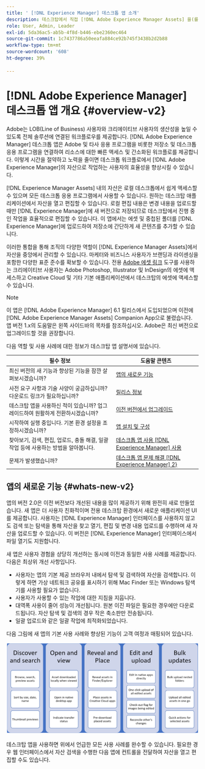 ```yaml
---
title: ' [!DNL Experience Manager] 데스크톱 앱 소개'
description: 데스크탑에서 직접 [!DNL Adobe Experience Manager Assets] 을(를) 사용할 때 [!DNL Adobe Experience Manager] 데스크탑 앱을 사용하여 크리에이티브 사용자를 위한 자산 관리 워크플로우를 최적화하는 방법을 알아봅니다.
role: User, Admin, Leader
exl-id: 5da36ac5-ab5b-4f8d-b446-ebe2360ec464
source-git-commit: 1c7437786a50eeafa884ce92b745f3438b2d2b88
workflow-type: tm+mt
source-wordcount: '608'
ht-degree: 39%

---
```


# [!DNL Adobe Experience Manager] 데스크톱 앱 개요 {#overview-v2}

Adobe는 LOB(Line of Business) 사용자와 크리에이티브 사용자의 생산성을 높일 수 있도록 전체 솔루션에 연결된 워크플로우를 제공합니다. [!DNL Adobe Experience Manager] 데스크톱 앱은 Adobe 및 타사 응용 프로그램을 비롯한 저장소 및 데스크톱 응용 프로그램을 연결하여 리소스에 대한 빠른 액세스 및 간소화된 워크플로를 제공합니다. 이렇게 시간을 절약하고 노력을 줄이면 데스크톱 워크플로에서 [!DNL Adobe Experience Manager]의 자산으로 작업하는 사용자의 효율성을 향상시킬 수 있습니다.

[!DNL Experience Manager Assets] 내의 자산은 로컬 데스크톱에서 쉽게 액세스할 수 있으며 모든 데스크톱 응용 프로그램에서 사용할 수 있습니다. 원하는 데스크탑 애플리케이션에서 자산을 열고 편집할 수 있습니다. 로컬 편집 내용은 변경 내용을 업로드할 때만 [!DNL Experience Manager]에 새 버전으로 저장되므로 데스크탑에서 진행 중인 작업을 효율적으로 편집할 수 있습니다. 이 앱에서는 에셋 및 중첩된 폴더를 [!DNL Experience Manager]에 업로드하여 저장소에 간단하게 새 콘텐츠를 추가할 수 있습니다.

이러한 통합을 통해 조직의 다양한 역할이 [!DNL Experience Manager Assets]에서 자산을 중앙에서 관리할 수 있습니다. 마케터와 비즈니스 사용자가 브랜딩과 라이센싱을 포함한 다양한 표준 준수를 확보할 수 있습니다. 전용 [Adobe 에셋 링크](https://business.adobe.com/products/experience-manager/assets/adobe-asset-link.html) 도구를 사용하는 크리에이티브 사용자는 Adobe Photoshop, Illustrator 및 InDesign의 에셋에 액세스하고 Creative Cloud 및 기타 기본 애플리케이션에서 데스크탑의 에셋에 액세스할 수 있습니다.

>[!NOTE]
>
>이 앱은 [!DNL Adobe Experience Manager] 6.1 릴리스에서 도입되었으며 이전에 [!DNL Adobe Experience Manager Assets] Companion App으로 불렸습니다. 앱 버전 1.x의 도움말은 왼쪽 사이드바의 목차를 참조하십시오. Adobe은 최신 버전으로 업그레이드할 것을 권장합니다.

다음 역할 및 사용 사례에 대한 정보가 데스크탑 앱 설명서에 있습니다.

| 필수 정보 | 도움말 콘텐츠 |
|--- |--- |
| 최신 버전의 새 기능과 향상된 기능을 잠깐 살펴보시겠습니까? | [앱의 새로운 기능](#whats-new-v2) |
| 사전 요구 사항과 기술 사양이 궁금하십니까? 다운로드 링크가 필요하십니까? | [릴리스 정보](release-notes.md) |
| 데스크탑 앱을 사용하신 적이 있습니까? 업그레이드하여 원활하게 전환하시겠습니까? | [이전 버전에서 업그레이드](install-upgrade.md#upgrade-from-previous-version) |
| 시작하여 실행 중입니다. 기본 환경 설정을 조정하시겠습니까? | [앱 설치 및 구성](install-upgrade.md) |
| 찾아보기, 검색, 편집, 업로드, 충돌 해결, 일괄 작업 등에 사용하는 방법을 알아봅니다. | [데스크톱 앱 사용 [!DNL Experience Manager] 사용](using.md) |
| 문제가 발생했습니까? | [데스크톱 앱 문제 해결 [!DNL Experience Manager] 2}](troubleshoot.md) |

## 앱의 새로운 기능 {#whats-new-v2}

앱의 버전 2.0은 이전 버전보다 개선된 내용을 많이 제공하기 위해 완전히 새로 만들었습니다. 새 앱은 더 사용자 친화적이며 전용 데스크탑 환경에서 새로운 애플리케이션 UI를 제공합니다. 사용자는 [!DNL Experience Manager] 인터페이스를 사용하지 않고도 검색 또는 탐색을 통해 자산을 찾고 열기, 편집 및 변경 내용 업로드를 수행하며 새 자산을 업로드할 수 있습니다. 이 버전은 [!DNL Experience Manager] 인터페이스에서 파일 열기도 지원합니다.

새 앱은 사용자 경험을 상당히 개선하는 동시에 이전과 동일한 사용 사례를 제공합니다. 다음은 최상위 개선 사항입니다.

* 사용자는 앱의 기본 제공 브라우저 내에서 탐색 및 검색하여 자산을 검색합니다. 이렇게 하면 가상 네트워크 공유를 표시하기 위해 Mac Finder 또는 Windows 탐색기를 사용할 필요가 없습니다.
* 사용자가 사용할 수 있는 작업에 대한 지침을 지웁니다.
* 대역폭 사용이 줄어 성능이 개선됩니다. 원본 이진 파일은 필요한 경우에만 다운로드됩니다. 자산 탐색 및 검색의 경우 작은 축소판만 전송됩니다.
* 일괄 업로드와 같은 일괄 작업에 최적화되었습니다.

다음 그림에 새 앱의 기본 사용 사례와 향상된 기능이 고객 여정과 매핑되어 있습니다.

![데스크톱 앱 [!DNL Experience Manager]의 새로운 기능](assets/aem_desktop_app_usecases_v2.png)

데스크탑 앱을 사용하면 위에서 언급한 모든 사용 사례를 완수할 수 있습니다. 필요한 경우 웹 인터페이스에서 자산 검색을 수행한 다음 앱에 컨트롤을 전달하여 자산을 열고 편집할 수도 있습니다.
